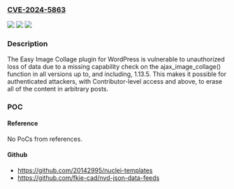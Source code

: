 ### [CVE-2024-5863](https://cve.mitre.org/cgi-bin/cvename.cgi?name=CVE-2024-5863)
![](https://img.shields.io/static/v1?label=Product&message=Easy%20Image%20Collage&color=blue)
![](https://img.shields.io/static/v1?label=Version&message=*%3C%3D%201.13.5%20&color=brighgreen)
![](https://img.shields.io/static/v1?label=Vulnerability&message=CWE-862%20Missing%20Authorization&color=brighgreen)

### Description

The Easy Image Collage plugin for WordPress is vulnerable to unauthorized loss of data due to a missing capability check on the ajax_image_collage() function in all versions up to, and including, 1.13.5. This makes it possible for authenticated attackers, with Contributor-level access and above, to erase all of the content in arbitrary posts.

### POC

#### Reference
No PoCs from references.

#### Github
- https://github.com/20142995/nuclei-templates
- https://github.com/fkie-cad/nvd-json-data-feeds

